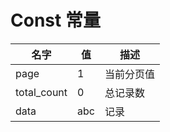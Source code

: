 # Const 常量

名字 | 值 | 描述
--------- | ------- | ------- 
page  | 1 | 当前分页值
total_count  | 0 | 总记录数
data | abc | 记录